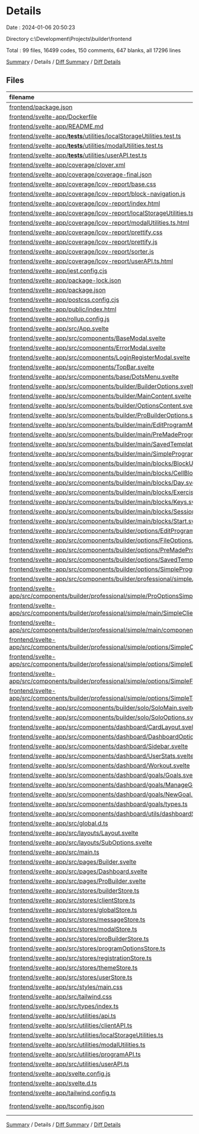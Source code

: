 # Details

Date : 2024-01-06 20:50:23

Directory c:\\Development\\Projects\\builder\\frontend

Total : 99 files,  16499 codes, 150 comments, 647 blanks, all 17296 lines

[Summary](results.md) / Details / [Diff Summary](diff.md) / [Diff Details](diff-details.md)

## Files
| filename | language | code | comment | blank | total |
| :--- | :--- | ---: | ---: | ---: | ---: |
| [frontend/package.json](/frontend/package.json) | JSON | 16 | 0 | 1 | 17 |
| [frontend/svelte-app/Dockerfile](/frontend/svelte-app/Dockerfile) | Docker | 6 | 4 | 4 | 14 |
| [frontend/svelte-app/README.md](/frontend/svelte-app/README.md) | Markdown | 66 | 0 | 42 | 108 |
| [frontend/svelte-app/__tests__/utilities/localStorageUtilities.test.ts](/frontend/svelte-app/__tests__/utilities/localStorageUtilities.test.ts) | TypeScript | 24 | 2 | 7 | 33 |
| [frontend/svelte-app/__tests__/utilities/modalUtilities.test.ts](/frontend/svelte-app/__tests__/utilities/modalUtilities.test.ts) | TypeScript | 61 | 2 | 15 | 78 |
| [frontend/svelte-app/__tests__/utilities/userAPI.test.ts](/frontend/svelte-app/__tests__/utilities/userAPI.test.ts) | TypeScript | 171 | 0 | 21 | 192 |
| [frontend/svelte-app/coverage/clover.xml](/frontend/svelte-app/coverage/clover.xml) | XML | 55 | 0 | 1 | 56 |
| [frontend/svelte-app/coverage/coverage-final.json](/frontend/svelte-app/coverage/coverage-final.json) | JSON | 4 | 0 | 1 | 5 |
| [frontend/svelte-app/coverage/lcov-report/base.css](/frontend/svelte-app/coverage/lcov-report/base.css) | CSS | 203 | 9 | 13 | 225 |
| [frontend/svelte-app/coverage/lcov-report/block-navigation.js](/frontend/svelte-app/coverage/lcov-report/block-navigation.js) | JavaScript | 66 | 7 | 15 | 88 |
| [frontend/svelte-app/coverage/lcov-report/index.html](/frontend/svelte-app/coverage/lcov-report/index.html) | HTML | 130 | 0 | 16 | 146 |
| [frontend/svelte-app/coverage/lcov-report/localStorageUtilities.ts.html](/frontend/svelte-app/coverage/lcov-report/localStorageUtilities.ts.html) | HTML | 94 | 0 | 15 | 109 |
| [frontend/svelte-app/coverage/lcov-report/modalUtilities.ts.html](/frontend/svelte-app/coverage/lcov-report/modalUtilities.ts.html) | HTML | 142 | 0 | 15 | 157 |
| [frontend/svelte-app/coverage/lcov-report/prettify.css](/frontend/svelte-app/coverage/lcov-report/prettify.css) | CSS | 1 | 0 | 1 | 2 |
| [frontend/svelte-app/coverage/lcov-report/prettify.js](/frontend/svelte-app/coverage/lcov-report/prettify.js) | JavaScript | 1 | 2 | 0 | 3 |
| [frontend/svelte-app/coverage/lcov-report/sorter.js](/frontend/svelte-app/coverage/lcov-report/sorter.js) | JavaScript | 165 | 17 | 15 | 197 |
| [frontend/svelte-app/coverage/lcov-report/userAPI.ts.html](/frontend/svelte-app/coverage/lcov-report/userAPI.ts.html) | HTML | 230 | 0 | 14 | 244 |
| [frontend/svelte-app/jest.config.cjs](/frontend/svelte-app/jest.config.cjs) | JavaScript | 16 | 0 | 1 | 17 |
| [frontend/svelte-app/package-lock.json](/frontend/svelte-app/package-lock.json) | JSON | 11,846 | 0 | 1 | 11,847 |
| [frontend/svelte-app/package.json](/frontend/svelte-app/package.json) | JSON | 60 | 0 | 1 | 61 |
| [frontend/svelte-app/postcss.config.cjs](/frontend/svelte-app/postcss.config.cjs) | JavaScript | 6 | 0 | 2 | 8 |
| [frontend/svelte-app/public/index.html](/frontend/svelte-app/public/index.html) | HTML | 14 | 0 | 3 | 17 |
| [frontend/svelte-app/rollup.config.js](/frontend/svelte-app/rollup.config.js) | JavaScript | 73 | 0 | 4 | 77 |
| [frontend/svelte-app/src/App.svelte](/frontend/svelte-app/src/App.svelte) | Svelte | 9 | 0 | 2 | 11 |
| [frontend/svelte-app/src/components/BaseModal.svelte](/frontend/svelte-app/src/components/BaseModal.svelte) | Svelte | 61 | 1 | 8 | 70 |
| [frontend/svelte-app/src/components/ErrorModal.svelte](/frontend/svelte-app/src/components/ErrorModal.svelte) | Svelte | 51 | 0 | 11 | 62 |
| [frontend/svelte-app/src/components/LoginRegisterModal.svelte](/frontend/svelte-app/src/components/LoginRegisterModal.svelte) | Svelte | 603 | 14 | 43 | 660 |
| [frontend/svelte-app/src/components/TopBar.svelte](/frontend/svelte-app/src/components/TopBar.svelte) | Svelte | 30 | 0 | 7 | 37 |
| [frontend/svelte-app/src/components/base/DotsMenu.svelte](/frontend/svelte-app/src/components/base/DotsMenu.svelte) | Svelte | 48 | 0 | 8 | 56 |
| [frontend/svelte-app/src/components/builder/BuilderOptions.svelte](/frontend/svelte-app/src/components/builder/BuilderOptions.svelte) | Svelte | 45 | 0 | 4 | 49 |
| [frontend/svelte-app/src/components/builder/MainContent.svelte](/frontend/svelte-app/src/components/builder/MainContent.svelte) | Svelte | 11 | 0 | 3 | 14 |
| [frontend/svelte-app/src/components/builder/OptionsContent.svelte](/frontend/svelte-app/src/components/builder/OptionsContent.svelte) | Svelte | 13 | 0 | 3 | 16 |
| [frontend/svelte-app/src/components/builder/ProBuilderOptions.svelte](/frontend/svelte-app/src/components/builder/ProBuilderOptions.svelte) | Svelte | 63 | 0 | 5 | 68 |
| [frontend/svelte-app/src/components/builder/main/EditProgramMain.svelte](/frontend/svelte-app/src/components/builder/main/EditProgramMain.svelte) | Svelte | 0 | 0 | 1 | 1 |
| [frontend/svelte-app/src/components/builder/main/PreMadeProgramMain.svelte](/frontend/svelte-app/src/components/builder/main/PreMadeProgramMain.svelte) | Svelte | 0 | 0 | 1 | 1 |
| [frontend/svelte-app/src/components/builder/main/SavedTemplatesMain.svelte](/frontend/svelte-app/src/components/builder/main/SavedTemplatesMain.svelte) | Svelte | 0 | 0 | 1 | 1 |
| [frontend/svelte-app/src/components/builder/main/SimpleProgram.svelte](/frontend/svelte-app/src/components/builder/main/SimpleProgram.svelte) | Svelte | 56 | 0 | 9 | 65 |
| [frontend/svelte-app/src/components/builder/main/blocks/BlockUtils.ts](/frontend/svelte-app/src/components/builder/main/blocks/BlockUtils.ts) | TypeScript | 44 | 6 | 7 | 57 |
| [frontend/svelte-app/src/components/builder/main/blocks/CellBlock.svelte](/frontend/svelte-app/src/components/builder/main/blocks/CellBlock.svelte) | Svelte | 21 | 0 | 3 | 24 |
| [frontend/svelte-app/src/components/builder/main/blocks/Day.svelte](/frontend/svelte-app/src/components/builder/main/blocks/Day.svelte) | Svelte | 16 | 1 | 5 | 22 |
| [frontend/svelte-app/src/components/builder/main/blocks/ExerciseName.svelte](/frontend/svelte-app/src/components/builder/main/blocks/ExerciseName.svelte) | Svelte | 29 | 1 | 5 | 35 |
| [frontend/svelte-app/src/components/builder/main/blocks/Keys.svelte](/frontend/svelte-app/src/components/builder/main/blocks/Keys.svelte) | Svelte | 19 | 0 | 3 | 22 |
| [frontend/svelte-app/src/components/builder/main/blocks/Session.svelte](/frontend/svelte-app/src/components/builder/main/blocks/Session.svelte) | Svelte | 10 | 1 | 3 | 14 |
| [frontend/svelte-app/src/components/builder/main/blocks/Start.svelte](/frontend/svelte-app/src/components/builder/main/blocks/Start.svelte) | Svelte | 11 | 0 | 3 | 14 |
| [frontend/svelte-app/src/components/builder/options/EditProgramOptions.svelte](/frontend/svelte-app/src/components/builder/options/EditProgramOptions.svelte) | Svelte | 0 | 0 | 1 | 1 |
| [frontend/svelte-app/src/components/builder/options/FileOptions.svelte](/frontend/svelte-app/src/components/builder/options/FileOptions.svelte) | Svelte | 14 | 0 | 2 | 16 |
| [frontend/svelte-app/src/components/builder/options/PreMadeProgramsOptions.svelte](/frontend/svelte-app/src/components/builder/options/PreMadeProgramsOptions.svelte) | Svelte | 0 | 0 | 1 | 1 |
| [frontend/svelte-app/src/components/builder/options/SavedTemplatesOptions.svelte](/frontend/svelte-app/src/components/builder/options/SavedTemplatesOptions.svelte) | Svelte | 0 | 0 | 1 | 1 |
| [frontend/svelte-app/src/components/builder/options/SimpleProgramOptions.svelte](/frontend/svelte-app/src/components/builder/options/SimpleProgramOptions.svelte) | Svelte | 90 | 8 | 7 | 105 |
| [frontend/svelte-app/src/components/builder/professional/simple/ProMainSimple.svelte](/frontend/svelte-app/src/components/builder/professional/simple/ProMainSimple.svelte) | Svelte | 14 | 0 | 4 | 18 |
| [frontend/svelte-app/src/components/builder/professional/simple/ProOptionsSimple.svelte](/frontend/svelte-app/src/components/builder/professional/simple/ProOptionsSimple.svelte) | Svelte | 18 | 0 | 4 | 22 |
| [frontend/svelte-app/src/components/builder/professional/simple/main/SimpleClientMain.svelte](/frontend/svelte-app/src/components/builder/professional/simple/main/SimpleClientMain.svelte) | Svelte | 109 | 6 | 12 | 127 |
| [frontend/svelte-app/src/components/builder/professional/simple/main/components/ProgramNotes.svelte](/frontend/svelte-app/src/components/builder/professional/simple/main/components/ProgramNotes.svelte) | Svelte | 65 | 0 | 10 | 75 |
| [frontend/svelte-app/src/components/builder/professional/simple/options/SimpleClientOptions.svelte](/frontend/svelte-app/src/components/builder/professional/simple/options/SimpleClientOptions.svelte) | Svelte | 141 | 3 | 14 | 158 |
| [frontend/svelte-app/src/components/builder/professional/simple/options/SimpleExerciseOptions.svelte](/frontend/svelte-app/src/components/builder/professional/simple/options/SimpleExerciseOptions.svelte) | Svelte | 0 | 0 | 1 | 1 |
| [frontend/svelte-app/src/components/builder/professional/simple/options/SimpleFinalOptions.svelte](/frontend/svelte-app/src/components/builder/professional/simple/options/SimpleFinalOptions.svelte) | Svelte | 0 | 0 | 1 | 1 |
| [frontend/svelte-app/src/components/builder/professional/simple/options/SimpleTemplateOptions.svelte](/frontend/svelte-app/src/components/builder/professional/simple/options/SimpleTemplateOptions.svelte) | Svelte | 0 | 0 | 1 | 1 |
| [frontend/svelte-app/src/components/builder/solo/SoloMain.svelte](/frontend/svelte-app/src/components/builder/solo/SoloMain.svelte) | Svelte | 0 | 0 | 1 | 1 |
| [frontend/svelte-app/src/components/builder/solo/SoloOptions.svelte](/frontend/svelte-app/src/components/builder/solo/SoloOptions.svelte) | Svelte | 0 | 0 | 1 | 1 |
| [frontend/svelte-app/src/components/dashboard/CardLayout.svelte](/frontend/svelte-app/src/components/dashboard/CardLayout.svelte) | Svelte | 32 | 4 | 6 | 42 |
| [frontend/svelte-app/src/components/dashboard/DashboardOptions.svelte](/frontend/svelte-app/src/components/dashboard/DashboardOptions.svelte) | Svelte | 17 | 0 | 2 | 19 |
| [frontend/svelte-app/src/components/dashboard/Sidebar.svelte](/frontend/svelte-app/src/components/dashboard/Sidebar.svelte) | Svelte | 65 | 3 | 7 | 75 |
| [frontend/svelte-app/src/components/dashboard/UserStats.svelte](/frontend/svelte-app/src/components/dashboard/UserStats.svelte) | Svelte | 52 | 6 | 4 | 62 |
| [frontend/svelte-app/src/components/dashboard/Workout.svelte](/frontend/svelte-app/src/components/dashboard/Workout.svelte) | Svelte | 13 | 0 | 3 | 16 |
| [frontend/svelte-app/src/components/dashboard/goals/Goals.svelte](/frontend/svelte-app/src/components/dashboard/goals/Goals.svelte) | Svelte | 122 | 3 | 18 | 143 |
| [frontend/svelte-app/src/components/dashboard/goals/ManageGoal.svelte](/frontend/svelte-app/src/components/dashboard/goals/ManageGoal.svelte) | Svelte | 73 | 0 | 8 | 81 |
| [frontend/svelte-app/src/components/dashboard/goals/NewGoal.svelte](/frontend/svelte-app/src/components/dashboard/goals/NewGoal.svelte) | Svelte | 100 | 0 | 13 | 113 |
| [frontend/svelte-app/src/components/dashboard/goals/types.ts](/frontend/svelte-app/src/components/dashboard/goals/types.ts) | TypeScript | 32 | 2 | 5 | 39 |
| [frontend/svelte-app/src/components/dashboard/utils/dashboardStore.ts](/frontend/svelte-app/src/components/dashboard/utils/dashboardStore.ts) | TypeScript | 1 | 2 | 2 | 5 |
| [frontend/svelte-app/src/global.d.ts](/frontend/svelte-app/src/global.d.ts) | TypeScript | 0 | 1 | 0 | 1 |
| [frontend/svelte-app/src/layouts/Layout.svelte](/frontend/svelte-app/src/layouts/Layout.svelte) | Svelte | 240 | 3 | 27 | 270 |
| [frontend/svelte-app/src/layouts/SubOptions.svelte](/frontend/svelte-app/src/layouts/SubOptions.svelte) | Svelte | 32 | 0 | 8 | 40 |
| [frontend/svelte-app/src/main.ts](/frontend/svelte-app/src/main.ts) | TypeScript | 9 | 0 | 3 | 12 |
| [frontend/svelte-app/src/pages/Builder.svelte](/frontend/svelte-app/src/pages/Builder.svelte) | Svelte | 79 | 1 | 13 | 93 |
| [frontend/svelte-app/src/pages/Dashboard.svelte](/frontend/svelte-app/src/pages/Dashboard.svelte) | Svelte | 24 | 0 | 4 | 28 |
| [frontend/svelte-app/src/pages/ProBuilder.svelte](/frontend/svelte-app/src/pages/ProBuilder.svelte) | Svelte | 67 | 1 | 13 | 81 |
| [frontend/svelte-app/src/stores/builderStore.ts](/frontend/svelte-app/src/stores/builderStore.ts) | TypeScript | 20 | 4 | 9 | 33 |
| [frontend/svelte-app/src/stores/clientStore.ts](/frontend/svelte-app/src/stores/clientStore.ts) | TypeScript | 21 | 3 | 7 | 31 |
| [frontend/svelte-app/src/stores/globalStore.ts](/frontend/svelte-app/src/stores/globalStore.ts) | TypeScript | 40 | 4 | 8 | 52 |
| [frontend/svelte-app/src/stores/messageStore.ts](/frontend/svelte-app/src/stores/messageStore.ts) | TypeScript | 24 | 2 | 7 | 33 |
| [frontend/svelte-app/src/stores/modalStore.ts](/frontend/svelte-app/src/stores/modalStore.ts) | TypeScript | 21 | 3 | 5 | 29 |
| [frontend/svelte-app/src/stores/proBuilderStore.ts](/frontend/svelte-app/src/stores/proBuilderStore.ts) | TypeScript | 4 | 1 | 3 | 8 |
| [frontend/svelte-app/src/stores/programOptionsStore.ts](/frontend/svelte-app/src/stores/programOptionsStore.ts) | TypeScript | 8 | 1 | 2 | 11 |
| [frontend/svelte-app/src/stores/registrationStore.ts](/frontend/svelte-app/src/stores/registrationStore.ts) | TypeScript | 32 | 0 | 6 | 38 |
| [frontend/svelte-app/src/stores/themeStore.ts](/frontend/svelte-app/src/stores/themeStore.ts) | TypeScript | 6 | 3 | 3 | 12 |
| [frontend/svelte-app/src/stores/userStore.ts](/frontend/svelte-app/src/stores/userStore.ts) | TypeScript | 6 | 0 | 3 | 9 |
| [frontend/svelte-app/src/styles/main.css](/frontend/svelte-app/src/styles/main.css) | CSS | 51 | 2 | 11 | 64 |
| [frontend/svelte-app/src/tailwind.css](/frontend/svelte-app/src/tailwind.css) | CSS | 3 | 0 | 1 | 4 |
| [frontend/svelte-app/src/types/index.ts](/frontend/svelte-app/src/types/index.ts) | TypeScript | 46 | 1 | 9 | 56 |
| [frontend/svelte-app/src/utilities/api.ts](/frontend/svelte-app/src/utilities/api.ts) | TypeScript | 12 | 2 | 3 | 17 |
| [frontend/svelte-app/src/utilities/clientAPI.ts](/frontend/svelte-app/src/utilities/clientAPI.ts) | TypeScript | 20 | 1 | 3 | 24 |
| [frontend/svelte-app/src/utilities/localStorageUtilities.ts](/frontend/svelte-app/src/utilities/localStorageUtilities.ts) | TypeScript | 6 | 1 | 2 | 9 |
| [frontend/svelte-app/src/utilities/modalUtilities.ts](/frontend/svelte-app/src/utilities/modalUtilities.ts) | TypeScript | 18 | 3 | 4 | 25 |
| [frontend/svelte-app/src/utilities/programAPI.ts](/frontend/svelte-app/src/utilities/programAPI.ts) | TypeScript | 11 | 1 | 2 | 14 |
| [frontend/svelte-app/src/utilities/userAPI.ts](/frontend/svelte-app/src/utilities/userAPI.ts) | TypeScript | 76 | 1 | 8 | 85 |
| [frontend/svelte-app/svelte.config.js](/frontend/svelte-app/svelte.config.js) | JavaScript | 8 | 0 | 3 | 11 |
| [frontend/svelte-app/svelte.d.ts](/frontend/svelte-app/svelte.d.ts) | TypeScript | 4 | 1 | 0 | 5 |
| [frontend/svelte-app/tailwind.config.ts](/frontend/svelte-app/tailwind.config.ts) | TypeScript | 51 | 6 | 8 | 65 |
| [frontend/svelte-app/tsconfig.json](/frontend/svelte-app/tsconfig.json) | JSON with Comments | 12 | 0 | 0 | 12 |

[Summary](results.md) / Details / [Diff Summary](diff.md) / [Diff Details](diff-details.md)